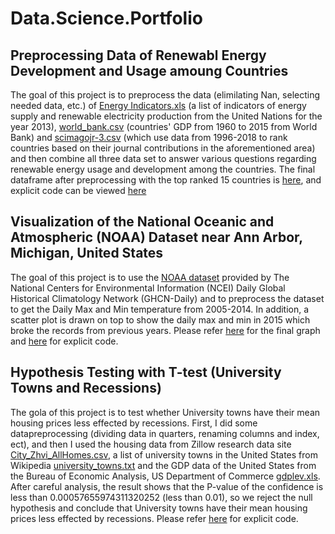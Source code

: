 # Data.Science.Portfolio


## Preprocessing Data of Renewabl Energy Development and Usage amoung Countries  
  The goal of this project is to preprocess the data (elimilating Nan, selecting needed data, etc.) of [Energy Indicators.xls](https://github.com/alanmlchau/Data.Science.Portfolio/blob/master/Document/Data%20Preprocessing/Energy%20Indicators.xls)  (a list of indicators of energy supply and renewable electricity production from the United Nations for the year 2013), [world_bank.csv](https://github.com/alanmlchau/Data.Science.Portfolio/blob/master/Document/Data%20Preprocessing/world_bank.csv) (countries' GDP from 1960 to 2015 from World Bank) and [scimagojr-3.csv](https://github.com/alanmlchau/Data.Science.Portfolio/blob/master/Document/Data%20Preprocessing/scimagojr-3.csv) (which use data from 1996-2018 to rank countries based on their journal contributions in the aforementioned area) and then combine all three data set to answer various questions regarding renewable energy usage and development among the countries. The final dataframe after preprocessing with the top ranked 15 countries is [here](https://github.com/alanmlchau/Data.Science.Portfolio/blob/master/Document/Data%20Preprocessing/final.csv), and explicit code can be viewed [here](https://github.com/alanmlchau/Data.Science.Portfolio/blob/master/Notebook/Data%20Preprocessing.py)

 ## Visualization of the National Oceanic and Atmospheric (NOAA) Dataset near Ann Arbor, Michigan, United States
  The goal of this project is to use the [NOAA dataset](https://github.com/alanmlchau/Data.Science.Portfolio/blob/master/Document/Visualization%20of%20the%20National%20Oceanic%20and%20Atmospheric%20(NOAA)%20Dataset/NOAA%20dataset.csv) provided by The National Centers for Environmental Information (NCEI) Daily Global Historical Climatology Network (GHCN-Daily) and to preprocess the dataset to get the Daily Max and Min temperature from 2005-2014. In addition, a scatter plot is drawn on top to show the daily max and min in 2015 which broke the records from previous years. Please refer [here](https://github.com/alanmlchau/Data.Science.Portfolio/blob/master/Document/Visualization%20of%20the%20National%20Oceanic%20and%20Atmospheric%20(NOAA)%20Dataset/Graph1.png) for the final graph and [here](https://github.com/alanmlchau/Data.Science.Portfolio/blob/master/Notebook/Visualization%20of%20the%20National%20Oceanic%20and%20Atmospheric%20(NOAA)%20Dataset.py) for explicit code.

## Hypothesis Testing with T-test (University Towns and Recessions)
 The gola of this project is to test whether University towns have their mean housing prices less effected by recessions. First, I did some datapreprocessing (dividing data in quarters, renaming columns and index, ect), and then I used the housing data from Zillow research data site [City_Zhvi_AllHomes.csv](https://github.com/alanmlchau/Data.Science.Portfolio/blob/master/Document/Hypothesis%20Test%20with%20T-test/City_Zhvi_AllHomes.csv), a list of university towns in the United States from Wikipedia [university_towns.txt](https://github.com/alanmlchau/Data.Science.Portfolio/blob/master/Document/Hypothesis%20Test%20with%20T-test/university_towns.txt) and the GDP data of the United States from the Bureau of Economic Analysis, US Department of Commerce [gdplev.xls](https://github.com/alanmlchau/Data.Science.Portfolio/blob/master/Document/Hypothesis%20Test%20with%20T-test/gdplev.xls). After careful analysis, the result shows that the P-value of the confidence is less than 0.00057655974311320252 (less than 0.01), so we reject the null hypothesis and conclude that University towns have their mean housing prices less effected by recessions. Please refer [here](https://github.com/alanmlchau/Data.Science.Portfolio/blob/master/Notebook/Hypothesis%20Testing%20with%20T-test.py) for explicit code.
 

  
